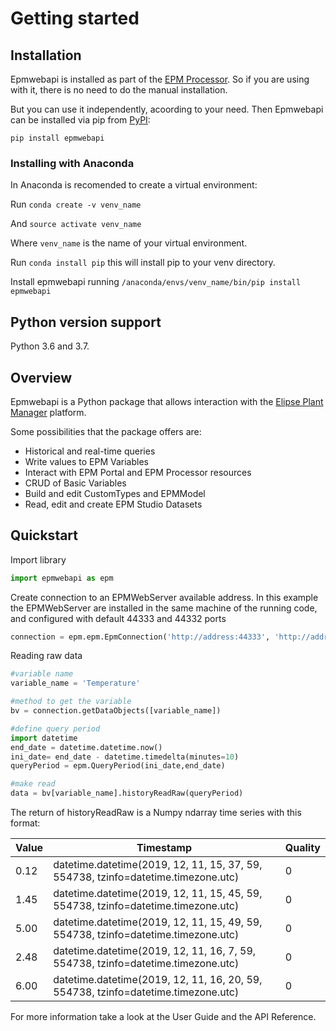 # Getting started

## Installation

Epmwebapi is installed as part of the [EPM Processor](https://github.com/elipsesoftware/EPMProcessor). So if you are using with it, there is no need to do the manual installation.

But you can use it independently, acoording to your need. 
Then Epmwebapi can be installed via pip from [PyPI](https://pypi.org/project/epmwebapi/):

`pip install epmwebapi`



### Installing with Anaconda
In Anaconda is recomended to create a virtual environment: 

Run `conda create -v venv_name`

And `source activate venv_name`

Where `venv_name` is the name of your virtual environment.

Run `conda install pip` this will install pip to your venv directory.

Install epmwebapi running `/anaconda/envs/venv_name/bin/pip install epmwebapi`

## Python version support
Python 3.6 and 3.7. 

## Overview

Epmwebapi is a Python package that allows interaction with the [Elipse Plant Manager](https://www.elipse.com.br/en/produto/elipse-plant-manager/) platform. 

Some possibilities that the package offers are:

* Historical and real-time queries 
* Write values to EPM Variables
* Interact with EPM Portal and EPM Processor resources
* CRUD of Basic Variables
* Build and edit CustomTypes and EPMModel
* Read, edit and create EPM Studio Datasets 

## Quickstart

Import library

```python
import epmwebapi as epm
```
Create connection to an EPMWebServer available address. In this example  the EPMWebServer are installed in the same machine of the running code, and configured with default 44333 and 44332 ports
```python
connection = epm.epm.EpmConnection('http://address:44333', 'http://address:44332', 'user', 'password')
```

Reading raw data

```python
#variable name
variable_name = 'Temperature'

#method to get the variable
bv = connection.getDataObjects([variable_name])

#define query period
import datetime
end_date = datetime.datetime.now()
ini_date= end_date - datetime.timedelta(minutes=10)
queryPeriod = epm.QueryPeriod(ini_date,end_date)

#make read
data = bv[variable_name].historyReadRaw(queryPeriod)
```
The return of historyReadRaw is a Numpy ndarray time series with this format:

|Value|Timestamp|Quality|
|---|---|---|
|0.12| datetime.datetime(2019, 12, 11, 15, 37, 59, 554738, tzinfo=datetime.timezone.utc)| 0
|1.45| datetime.datetime(2019, 12, 11, 15, 45, 59, 554738, tzinfo=datetime.timezone.utc)| 0
|5.00| datetime.datetime(2019, 12, 11, 15, 49, 59, 554738, tzinfo=datetime.timezone.utc)| 0
|2.48| datetime.datetime(2019, 12, 11, 16, 7, 59, 554738, tzinfo=datetime.timezone.utc)| 0
|6.00| datetime.datetime(2019, 12, 11, 16, 20, 59, 554738, tzinfo=datetime.timezone.utc)| 0

For more information take a look at the User Guide and the API Reference.
